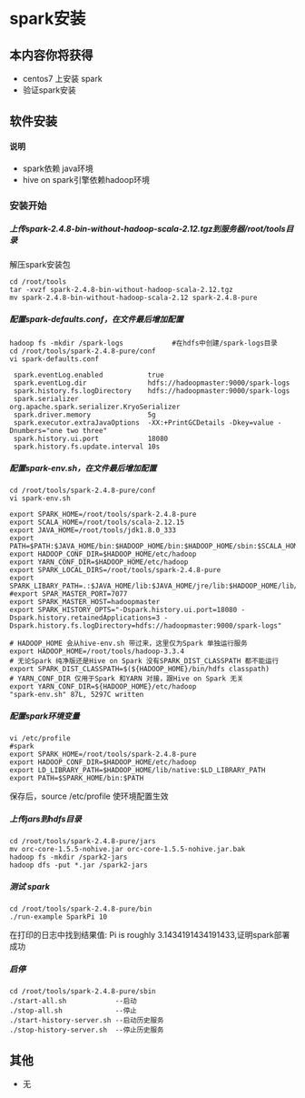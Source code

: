 # spark安装

## 本内容你将获得

-  centos7 上安装 spark
-  验证spark安装

## 软件安装

#### 说明

- spark依赖 java环境
- hive on spark引擎依赖hadoop环境

### 安装开始

##### 上传spark-2.4.8-bin-without-hadoop-scala-2.12.tgz到服务器/root/tools目录

解压spark安装包

```shell
cd /root/tools
tar -xvzf spark-2.4.8-bin-without-hadoop-scala-2.12.tgz
mv spark-2.4.8-bin-without-hadoop-scala-2.12 spark-2.4.8-pure    
```

##### 配置spark-defaults.conf，在文件最后增加配置

```shell
hadoop fs -mkdir /spark-logs            #在hdfs中创建/spark-logs目录
cd /root/tools/spark-2.4.8-pure/conf
vi spark-defaults.conf

 spark.eventLog.enabled           true
 spark.eventLog.dir               hdfs://hadoopmaster:9000/spark-logs
 spark.history.fs.logDirectory    hdfs://hadoopmaster:9000/spark-logs
 spark.serializer                 org.apache.spark.serializer.KryoSerializer
 spark.driver.memory              5g
 spark.executor.extraJavaOptions  -XX:+PrintGCDetails -Dkey=value -Dnumbers="one two three"
 spark.history.ui.port            18080
 spark.history.fs.update.interval 10s
```

##### 配置spark-env.sh，在文件最后增加配置

```shell
cd /root/tools/spark-2.4.8-pure/conf
vi spark-env.sh

export SPARK_HOME=/root/tools/spark-2.4.8-pure
export SCALA_HOME=/root/tools/scala-2.12.15
export JAVA_HOME=/root/tools/jdk1.8.0_333
export PATH=$PATH:$JAVA_HOME/bin:$HADOOP_HOME/bin:$HADOOP_HOME/sbin:$SCALA_HOME/bin
export HADOOP_CONF_DIR=$HADOOP_HOME/etc/hadoop
export YARN_CONF_DIR=$HADOOP_HOME/etc/hadoop
export SPARK_LOCAL_DIRS=/root/tools/spark-2.4.8-pure
export SPARK_LIBARY_PATH=.:$JAVA_HOME/lib:$JAVA_HOME/jre/lib:$HADOOP_HOME/lib/native
#export SPAR_MASTER_PORT=7077
export SPARK_MASTER_HOST=hadoopmaster
export SPARK_HISTORY_OPTS="-Dspark.history.ui.port=18080 -Dspark.history.retainedApplications=3 -Dspark.history.fs.logDirectory=hdfs://hadoopmaster:9000/spark-logs"

# HADOOP_HOME 会从hive-env.sh 带过来，这里仅为Spark 单独运行服务
export HADOOP_HOME=/root/tools/hadoop-3.3.4
# 无论Spark 纯净版还是Hive on Spark 没有SPARK_DIST_CLASSPATH 都不能运行
export SPARK_DIST_CLASSPATH=$(${HADOOP_HOME}/bin/hdfs classpath)
# YARN_CONF_DIR 仅用于Spark 和YARN 对接，跟Hive on Spark 无关
export YARN_CONF_DIR=${HADOOP_HOME}/etc/hadoop
"spark-env.sh" 87L, 5297C written
```

##### 配置spark环境变量

```shell
vi /etc/profile
#spark
export SPARK_HOME=/root/tools/spark-2.4.8-pure
export HADOOP_CONF_DIR=$HADOOP_HOME/etc/hadoop
export LD_LIBRARY_PATH=$HADOOP_HOME/lib/native:$LD_LIBRARY_PATH
export PATH=$SPARK_HOME/bin:$PATH
```

保存后，source /etc/profile  使环境配置生效

##### 上传jars到hdfs目录

```shell
cd /root/tools/spark-2.4.8-pure/jars
mv orc-core-1.5.5-nohive.jar orc-core-1.5.5-nohive.jar.bak
hadoop fs -mkdir /spark2-jars
hadoop dfs -put *.jar /spark2-jars
```

##### 测试 spark

```shell
cd /root/tools/spark-2.4.8-pure/bin
./run-example SparkPi 10
```

在打印的日志中找到结果值: Pi is roughly 3.1434191434191433,证明spark部署成功

##### 启停

```shell
cd /root/tools/spark-2.4.8-pure/sbin
./start-all.sh            --启动
./stop-all.sh             --停止
./start-history-server.sh --启动历史服务
./stop-history-server.sh  --停止历史服务
```

## 其他

- 无